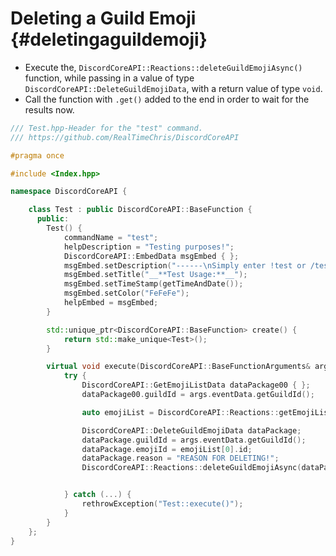 Deleting a Guild Emoji {#deletingaguildemoji}
============
- Execute the, `DiscordCoreAPI::Reactions::deleteGuildEmojiAsync()` function, while passing in a value of type `DiscordCoreAPI::DeleteGuildEmojiData`, with a return value of type `void`.
- Call the function with `.get()` added to the end in order to wait for the results now.

```cpp
/// Test.hpp-Header for the "test" command.
/// https://github.com/RealTimeChris/DiscordCoreAPI

#pragma once

#include <Index.hpp>

namespace DiscordCoreAPI {

	class Test : public DiscordCoreAPI::BaseFunction {
	  public:
		Test() {
			commandName = "test";
			helpDescription = "Testing purposes!";
			DiscordCoreAPI::EmbedData msgEmbed { };
			msgEmbed.setDescription("------\nSimply enter !test or /test!\n------");
			msgEmbed.setTitle("__**Test Usage:**__");
			msgEmbed.setTimeStamp(getTimeAndDate());
			msgEmbed.setColor("FeFeFe");
			helpEmbed = msgEmbed;
		}

		std::unique_ptr<DiscordCoreAPI::BaseFunction> create() {
			return std::make_unique<Test>();
		}

		virtual void execute(DiscordCoreAPI::BaseFunctionArguments& args) {
			try {
				DiscordCoreAPI::GetEmojiListData dataPackage00 { };
				dataPackage00.guildId = args.eventData.getGuildId();

				auto emojiList = DiscordCoreAPI::Reactions::getEmojiListAsync(dataPackage00).get();

				DiscordCoreAPI::DeleteGuildEmojiData dataPackage;
				dataPackage.guildId = args.eventData.getGuildId();
				dataPackage.emojiId = emojiList[0].id;
				dataPackage.reason = "REASON FOR DELETING!";
				DiscordCoreAPI::Reactions::deleteGuildEmojiAsync(dataPackage).get();


			} catch (...) {
				rethrowException("Test::execute()");
			}
		}
	};
}
```
